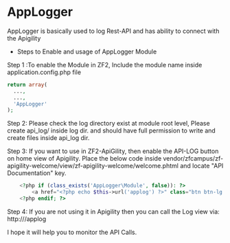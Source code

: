 # AppLogger
AppLogger is basically used to log Rest-API and has ability to connect with the Apigility

* Steps to Enable and usage of AppLogger Module

Step 1 :To enable the Module in ZF2, Include the module name inside application.config.php file
```php
return array(
  ...,
  ...,
  'AppLogger'
);
```

Step 2: Please check the log directory exist at module root level, 
Please create api_log/ inside log dir. and should have full permission to write and create files inside api_log dir.

Step 3: If you want to use in ZF2-ApiGility, then enable the API-LOG button on home view of Apigility.
Place the below code inside vendor/zfcampus/zf-apigility-welcome/view/zf-apigility-welcome/welcome.phtml and 
locate "API Documentation" key.
```php
    <?php if (class_exists('AppLogger\Module', false)): ?>
        <a href="<?php echo $this->url('applog') ?>" class="btn btn-lg ag-welcome-btn-outline">API Log</a>
    <?php endif; ?>
```
Step 4: If you are not using it in Apigility then you can call the Log view via:
http://<domain-name>/applog

I hope it will help you to monitor the API Calls.


